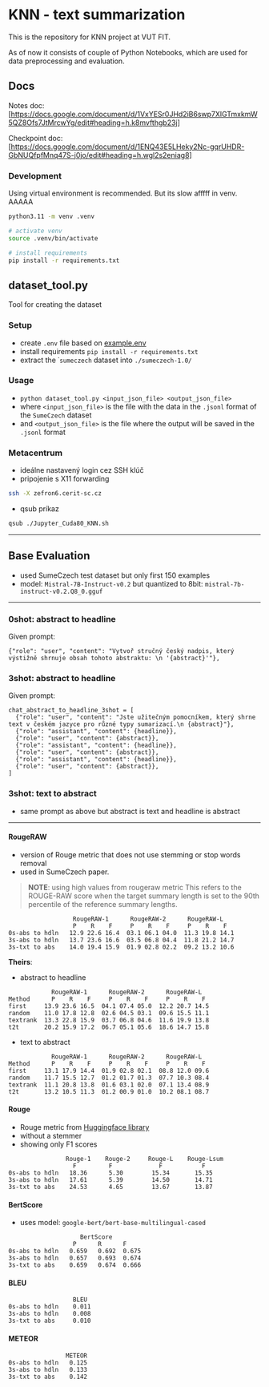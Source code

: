 # KNN - text summarization 

This is the repository for KNN project at VUT FIT. 

As of now it consists of couple of Python Notebooks, which are used for data preprocessing and evaluation.


## Docs

Notes doc:
[https://docs.google.com/document/d/1VxYESr0JHd2iB6swp7XlGTmxkmW5QZ8Ofs7JtMrcwYg/edit#heading=h.k8mvfthgb23j]

Checkpoint doc:
[https://docs.google.com/document/d/1ENQ43E5LHeky2Nc-gqrUHDR-GbNUQfpfMnq47S-j0jo/edit#heading=h.wgl2s2eniag8]


### Development

Using virtual environment is recommended. But its slow afffff in venv. AAAAA

```bash
python3.11 -m venv .venv

# activate venv
source .venv/bin/activate

# install requirements
pip install -r requirements.txt
```

## dataset_tool.py
Tool for creating the dataset 

### Setup
- create `.env` file based on [example.env](example.env)
- install requirements `pip install -r requirements.txt`
- extract the ˙`sumeczech` dataset into `./sumeczech-1.0/`


### Usage
- `python dataset_tool.py <input_json_file> <output_json_file>` 
- where `<input_json_file>` is the file with the data in the `.jsonl` format of the `SumeCzech` dataset
- and `<output_json_file>` is the file where the output will be saved in the `.jsonl` format



### Metacentrum

- ideálne nastavený login cez SSH klúč
- pripojenie s X11 forwarding
```bash
ssh -X zefron6.cerit-sc.cz
```

- qsub príkaz
```bash
qsub ./Jupyter_Cuda80_KNN.sh
```

---

## Base Evaluation
- used SumeCzech test dataset but only first 150 examples
- model: `Mistral-7B-Instruct-v0.2` but quantized to 8bit: `mistral-7b-instruct-v0.2.Q8_0.gguf`

--- 
### 0shot: abstract to headline

Given prompt: 
```
{"role": "user", "content": "Vytvoř stručný český nadpis, který výstižně shrnuje obsah tohoto abstraktu: \n '{abstract}'"},
```

### 3shot: abstract to headline

Given prompt: 
```
chat_abstract_to_headline_3shot = [
  {"role": "user", "content": "Jste užitečným pomocníkem, který shrne text v českém jazyce pro různé typy sumarizací.\n {abstract}"},
  {"role": "assistant", "content": {headline}},
  {"role": "user", "content": {abstract}},
  {"role": "assistant", "content": {headline}},
  {"role": "user", "content": {abstract}},
  {"role": "assistant", "content": {headline}},
  {"role": "user", "content": {abstract}},
]
```

### 3shot: text to abstract
- same prompt as above but abstract is text and headline is abstract

---

#### **RougeRAW**
- version of Rouge metric that does not use stemming or stop words removal
- used in SumeCzech paper.

>**NOTE**: using high values from rougeraw metric 
This refers to the ROUGE-RAW score when the target summary length is set to the 90th percentile of the reference summary lengths. 

```
                  RougeRAW-1      RougeRAW-2      RougeRAW-L
                  P    R    F     P    R    F     P    R    F
0s-abs to hdln   12.9 22.6 16.4  03.1 06.1 04.0  11.3 19.8 14.1
3s-abs to hdln   13.7 23.6 16.6  03.5 06.8 04.4  11.8 21.2 14.7
3s-txt to abs    14.0 19.4 15.9  01.9 02.8 02.2  09.2 13.2 10.6
```

**Theirs**: <br> 
- abstract to headline

```
            RougeRAW-1      RougeRAW-2      RougeRAW-L
Method      P    R    F     P    R    F     P    R    F
first     13.9 23.6 16.5  04.1 07.4 05.0  12.2 20.7 14.5
random    11.0 17.8 12.8  02.6 04.5 03.1  09.6 15.5 11.1
textrank  13.3 22.8 15.9  03.7 06.8 04.6  11.6 19.9 13.8
t2t       20.2 15.9 17.2  06.7 05.1 05.6  18.6 14.7 15.8
```

- text to abstract
```
            RougeRAW-1      RougeRAW-2      RougeRAW-L
Method      P    R    F     P    R    F     P    R    F
first     13.1 17.9 14.4  01.9 02.8 02.1  08.8 12.0 09.6
random    11.7 15.5 12.7  01.2 01.7 01.3  07.7 10.3 08.4
textrank  11.1 20.8 13.8  01.6 03.1 02.0  07.1 13.4 08.9
t2t       13.2 10.5 11.3  01.2 00.9 01.0  10.2 08.1 08.7
```



#### **Rouge**
- Rouge metric from [Huggingface library](https://huggingface.co/spaces/evaluate-metric/rouge)
- without a stemmer
- showing only F1 scores


```
                Rouge-1    Rouge-2     Rouge-L    Rouge-Lsum
                  F         F             F           F
0s-abs to hdln   18.36      5.30        15.34       15.35
3s-abs to hdln   17.61      5.39        14.50       14.71
3s-txt to abs    24.53      4.65        13.67       13.87
```

#### **BertScore**
- uses model: `google-bert/bert-base-multilingual-cased` 

```
                    BertScore
                  P      R      F
0s-abs to hdln   0.659   0.692  0.675
3s-abs to hdln   0.657   0.693  0.674
3s-txt to abs    0.659   0.674  0.666
```

#### **BLEU**

```
                  BLEU 
0s-abs to hdln    0.011
3s-abs to hdln    0.008
3s-txt to abs     0.010
```

#### **METEOR**

```
                METEOR
0s-abs to hdln   0.125
3s-abs to hdln   0.133
3s-txt to abs    0.142
```

